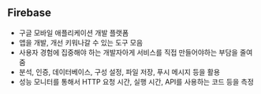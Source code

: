 
## Firebase

- 구글 모바일 애플리케이션 개발 플랫폼
- 앱을 개발, 개선 키워나갈 수 있는 도구 모음
- 사용자 경험에 집중해야 하는 개발자아게 서비스를 직접 만들어야하는 부담을 줄여줌
- 분석, 인증, 데이터베이스, 구성 설정, 파일 저장, 푸시 메시지 등을 활용
- 성능 모니터를 통해서 HTTP 요청 시간, 실행 시간, API를 사용하는 코드 등을 측정 